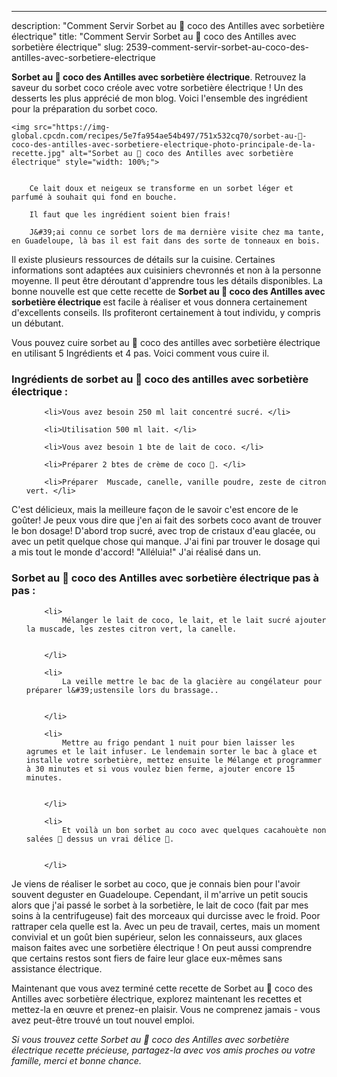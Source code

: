 ---
description: "Comment Servir Sorbet au 🥥 coco des Antilles avec sorbetière électrique"
title: "Comment Servir Sorbet au 🥥 coco des Antilles avec sorbetière électrique"
slug: 2539-comment-servir-sorbet-au-coco-des-antilles-avec-sorbetiere-electrique

<p>
	<strong>Sorbet au 🥥 coco des Antilles avec sorbetière électrique</strong>. 
	Retrouvez la saveur du sorbet coco créole avec votre sorbetière électrique ! Un des desserts les plus apprécié de mon blog. Voici l&#39;ensemble des ingrédient pour la préparation du sorbet coco.
</p>
<p>
	
	<img src="https://img-global.cpcdn.com/recipes/5e7fa954ae54b497/751x532cq70/sorbet-au-🥥-coco-des-antilles-avec-sorbetiere-electrique-photo-principale-de-la-recette.jpg" alt="Sorbet au 🥥 coco des Antilles avec sorbetière électrique" style="width: 100%;">
	
	
		Ce lait doux et neigeux se transforme en un sorbet léger et parfumé à souhait qui fond en bouche.
	
		Il faut que les ingrédient soient bien frais!
	
		J&#39;ai connu ce sorbet lors de ma dernière visite chez ma tante, en Guadeloupe, là bas il est fait dans des sorte de tonneaux en bois.
	
</p>

Il existe plusieurs ressources de détails sur la cuisine. Certaines informations sont adaptées aux cuisiniers chevronnés et non à la personne moyenne. Il peut être déroutant d'apprendre tous les détails disponibles. La bonne nouvelle est que cette recette de <strong> Sorbet au 🥥 coco des Antilles avec sorbetière électrique </strong> est facile à réaliser et vous donnera certainement d'excellents conseils. Ils profiteront certainement à tout individu, y compris un débutant.

<!--inarticleads1-->

Vous pouvez cuire sorbet au 🥥 coco des antilles avec sorbetière électrique en utilisant 5 Ingrédients et 4 pas. Voici comment vous cuire il.

<h3>Ingrédients de sorbet au 🥥 coco des antilles avec sorbetière électrique :</h3>

<ol>
	
		<li>Vous avez besoin 250 ml lait concentré sucré. </li>
	
		<li>Utilisation 500 ml lait. </li>
	
		<li>Vous avez besoin 1 bte de lait de coco. </li>
	
		<li>Préparer 2 btes de crème de coco 🥥. </li>
	
		<li>Préparer  Muscade, canelle, vanille poudre, zeste de citron vert. </li>
	
</ol>

C&#39;est délicieux, mais la meilleure façon de le savoir c&#39;est encore de le goûter! Je peux vous dire que j&#39;en ai fait des sorbets coco avant de trouver le bon dosage! D&#39;abord trop sucré, avec trop de cristaux d&#39;eau glacée, ou avec un petit quelque chose qui manque. J&#39;ai fini par trouver le dosage qui a mis tout le monde d&#39;accord! &#34;Alléluia!&#34; J&#39;ai réalisé dans un. 

<!--inarticleads2-->

<h3>Sorbet au 🥥 coco des Antilles avec sorbetière électrique pas à pas :</h3>

<ol>
	
		<li>
			Mélanger le lait de coco, le lait, et le lait sucré ajouter la muscade, les zestes citron vert, la canelle.
			
			
		</li>
	
		<li>
			La veille mettre le bac de la glacière au congélateur pour préparer l&#39;ustensile lors du brassage..
			
			
		</li>
	
		<li>
			Mettre au frigo pendant 1 nuit pour bien laisser les agrumes et le lait infuser. Le lendemain sorter le bac à glace et installe votre sorbetière, mettez ensuite le Mélange et programmer à 30 minutes et si vous voulez bien ferme, ajouter encore 15 minutes.
			
			
		</li>
	
		<li>
			Et voilà un bon sorbet au coco avec quelques cacahouète non salées 🥜 dessus un vrai délice 💃.
			
			
		</li>
	
</ol>

Je viens de réaliser le sorbet au coco, que je connais bien pour l&#39;avoir souvent deguster en Guadeloupe. Cependant, il m&#39;arrive un petit soucis alors que j&#39;ai passé le sorbet à la sorbetière, le lait de coco (fait par mes soins à la centrifugeuse) fait des morceaux qui durcisse avec le froid. Poor rattraper cela quelle est la. Avec un peu de travail, certes, mais un moment convivial et un goût bien supérieur, selon les connaisseurs, aux glaces maison faites avec une sorbetière électrique ! On peut aussi comprendre que certains restos sont fiers de faire leur glace eux-mêmes sans assistance électrique. 

<!--inarticleads1-->

<p>
Maintenant que vous avez terminé cette recette de Sorbet au 🥥 coco des Antilles avec sorbetière électrique, explorez maintenant les recettes et mettez-la en œuvre et prenez-en plaisir. Vous ne comprenez jamais - vous avez peut-être trouvé un tout nouvel emploi.
</p>

<p>
<i>Si vous trouvez cette Sorbet au 🥥 coco des Antilles avec sorbetière électrique recette précieuse, partagez-la avec vos amis proches ou votre famille, merci et bonne chance.</i>
</p>

